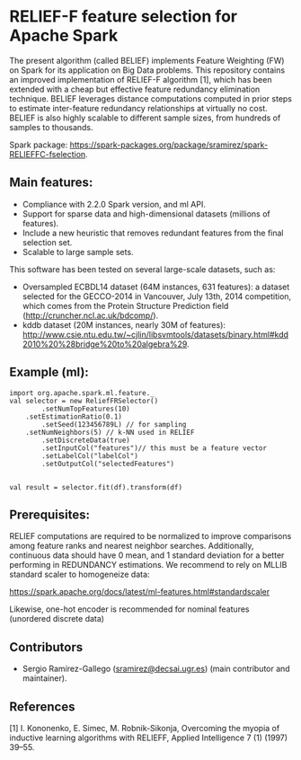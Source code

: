 RELIEF-F feature selection for Apache Spark
=====================================================

The present algorithm (called BELIEF) implements Feature Weighting (FW) on Spark for its application on Big Data problems. This repository contains an improved implementation of RELIEF-F algorithm [1], which has been extended with a cheap but effective feature redundancy elimination technique. BELIEF leverages distance computations computed in prior steps to estimate inter-feature redundancy relationships at virtually no cost. BELIEF is also highly scalable to different sample sizes, from hundreds of samples to thousands. 

Spark package: https://spark-packages.org/package/sramirez/spark-RELIEFFC-fselection.

## Main features:

* Compliance with 2.2.0 Spark version, and ml API.
* Support for sparse data and high-dimensional datasets (millions of features).
* Include a new heuristic that removes redundant features from the final selection set.
* Scalable to large sample sets.

This software has been tested on several large-scale datasets, such as:

- Oversampled ECBDL14 dataset (64M instances, 631 features): a dataset selected for the GECCO-2014 in Vancouver, July 13th, 2014 competition, which comes from the Protein Structure Prediction field (http://cruncher.ncl.ac.uk/bdcomp/). 
- kddb dataset (20M instances, nearly 30M of features): http://www.csie.ntu.edu.tw/~cjlin/libsvmtools/datasets/binary.html#kdd2010%20%28bridge%20to%20algebra%29.

## Example (ml): 
	import org.apache.spark.ml.feature._
	val selector = new ReliefFRSelector()
        	.setNumTopFeatures(10)
		.setEstimationRatio(0.1) 
        	.setSeed(123456789L) // for sampling
		.setNumNeighbors(5) // k-NN used in RELIEF
        	.setDiscreteData(true)
        	.setInputCol("features")// this must be a feature vector
        	.setLabelCol("labelCol")
        	.setOutputCol("selectedFeatures")


	val result = selector.fit(df).transform(df)

## Prerequisites:

RELIEF computations are required to be normalized to improve comparisons among feature ranks and nearest neighbor searches. Additionally, continuous data should have 0 mean, and 1 standard deviation for a better performing in REDUNDANCY estimations. We recommend to rely on MLLIB standard scaler to homogeneize data:

https://spark.apache.org/docs/latest/ml-features.html#standardscaler

Likewise, one-hot encoder is recommended for nominal features (unordered discrete data)

## Contributors

- Sergio Ramírez-Gallego (sramirez@decsai.ugr.es) (main contributor and maintainer).

## References

[1] I. Kononenko, E. Simec, M. Robnik-Sikonja, Overcoming the myopia of inductive learning algorithms with RELIEFF, Applied Intelligence 7 (1) (1997) 39–55.
